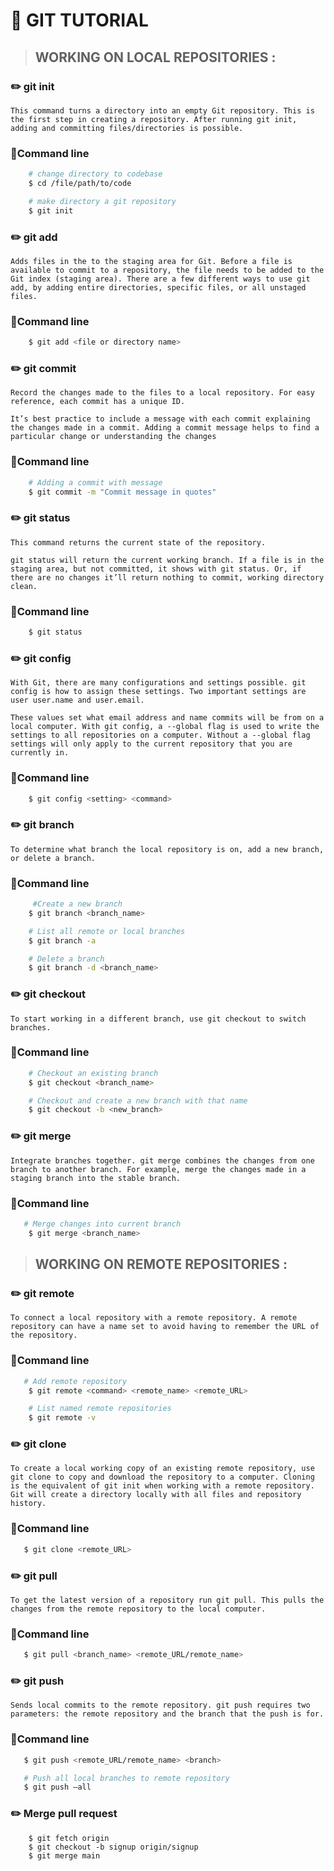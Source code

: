 # 📙 **GIT TUTORIAL**

>## WORKING ON LOCAL REPOSITORIES :

### ✏️ git init
    This command turns a directory into an empty Git repository. This is the first step in creating a repository. After running git init, adding and committing files/directories is possible.

### 📝Command line
```bash
    # change directory to codebase
    $ cd /file/path/to/code

    # make directory a git repository
    $ git init
```
### ✏️ git add
    Adds files in the to the staging area for Git. Before a file is available to commit to a repository, the file needs to be added to the Git index (staging area). There are a few different ways to use git add, by adding entire directories, specific files, or all unstaged files.

### 📝Command line
```bash
    $ git add <file or directory name>
```
### ✏️ git commit
    Record the changes made to the files to a local repository. For easy reference, each commit has a unique ID.

    It’s best practice to include a message with each commit explaining the changes made in a commit. Adding a commit message helps to find a particular change or understanding the changes

### 📝Command line
```bash
    # Adding a commit with message
    $ git commit -m "Commit message in quotes"
```

### ✏️ git status
    This command returns the current state of the repository.

    git status will return the current working branch. If a file is in the staging area, but not committed, it shows with git status. Or, if there are no changes it’ll return nothing to commit, working directory clean.

### 📝Command line
```bash
    $ git status
```

### ✏️ git config
    With Git, there are many configurations and settings possible. git config is how to assign these settings. Two important settings are user user.name and user.email. 

    These values set what email address and name commits will be from on a local computer. With git config, a --global flag is used to write the settings to all repositories on a computer. Without a --global flag settings will only apply to the current repository that you are currently in.

### 📝Command line
```bash
    $ git config <setting> <command>
```

### ✏️ git branch
    To determine what branch the local repository is on, add a new branch, or delete a branch.

### 📝Command line
```bash
     #Create a new branch
    $ git branch <branch_name>

    # List all remote or local branches
    $ git branch -a

    # Delete a branch
    $ git branch -d <branch_name>
```

### ✏️ git checkout
    To start working in a different branch, use git checkout to switch branches.

### 📝Command line
```bash
    # Checkout an existing branch
    $ git checkout <branch_name>

    # Checkout and create a new branch with that name
    $ git checkout -b <new_branch>
```

### ✏️ git merge
    Integrate branches together. git merge combines the changes from one branch to another branch. For example, merge the changes made in a staging branch into the stable branch.

### 📝Command line
```bash
   # Merge changes into current branch
    $ git merge <branch_name>
```

>## WORKING ON REMOTE REPOSITORIES :

### ✏️ git remote
    To connect a local repository with a remote repository. A remote repository can have a name set to avoid having to remember the URL of the repository.

### 📝Command line
```bash
   # Add remote repository
    $ git remote <command> <remote_name> <remote_URL>

    # List named remote repositories
    $ git remote -v
```

### ✏️ git clone
    To create a local working copy of an existing remote repository, use git clone to copy and download the repository to a computer. Cloning is the equivalent of git init when working with a remote repository. Git will create a directory locally with all files and repository history.

### 📝Command line
```bash
   $ git clone <remote_URL>
```
### ✏️ git pull
    To get the latest version of a repository run git pull. This pulls the changes from the remote repository to the local computer.

### 📝Command line
```bash
   $ git pull <branch_name> <remote_URL/remote_name>
```
### ✏️ git push
    Sends local commits to the remote repository. git push requires two parameters: the remote repository and the branch that the push is for.
   

### 📝Command line
```bash
   $ git push <remote_URL/remote_name> <branch>

   # Push all local branches to remote repository
   $ git push —all
```
### ✏️ Merge pull request
```
    $ git fetch origin
    $ git checkout -b signup origin/signup
    $ git merge main
```
